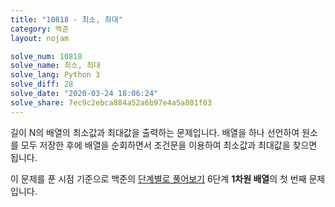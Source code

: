 ```yaml
---
title: "10818 - 최소, 최대"
category: 백준
layout: nojam

solve_num: 10818
solve_name: 최소, 최대
solve_lang: Python 3
solve_diff: 28
solve_date: "2020-03-24 18:06:24"
solve_share: 7ec9c2ebca884a52a6b97e4a5a801f83
---
```


길이 N의 배열의 최소값과 최대값을 출력하는 문제입니다. 배열을 하나 선언하여 원소를 모두 저장한 후에 배열을 순회하면서 조건문을 이용하여 최소값과 최대값을 찾으면 됩니다.

이 문제를 푼 시점 기준으로 백준의 [단계별로 풀어보기](http://noj.am/p/s) 6단계 **1차원 배열**의 첫 번째 문제입니다.
